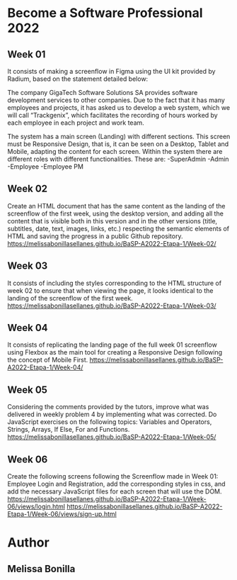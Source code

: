# Become a Software Professional 2022

## Week 01
It consists of making a screenflow in Figma using the UI kit provided by Radium, based on the statement detailed below:

The company GigaTech Software Solutions SA provides software development services to other companies. Due to the fact that it has many employees and projects, it has asked us to develop a web system, which we will call “Trackgenix”, which facilitates the recording of hours worked by each employee in each project and work team.

The system has a main screen (Landing) with different sections.
This screen must be Responsive Design, that is, it can be seen on a Desktop, Tablet and Mobile, adapting the content for each screen.
Within the system there are different roles with different functionalities. These are:
-SuperAdmin
-Admin
-Employee
-Employee PM

## Week 02
Create an HTML document that has the same content as the landing of the screenflow of the first week, using the desktop version, and adding all the content that is visible both in this version and in the other versions (title, subtitles, date, text, images, links, etc.) respecting the semantic elements of HTML and saving the progress in a public Github repository.
https://melissabonillasellanes.github.io/BaSP-A2022-Etapa-1/Week-02/

## Week 03
It consists of including the styles corresponding to the HTML structure of week 02 to ensure that when viewing the page, it looks identical to the landing of the screenflow of the first week.
https://melissabonillasellanes.github.io/BaSP-A2022-Etapa-1/Week-03/

## Week 04
It consists of replicating the landing page of the full week 01 screenflow using Flexbox as the main tool for creating a Responsive Design following the concept of Mobile First.
https://melissabonillasellanes.github.io/BaSP-A2022-Etapa-1/Week-04/

## Week 05
Considering the comments provided by the tutors, improve what was delivered in weekly problem 4 by implementing what was corrected.
Do JavaScript exercises on the following topics: Variables and Operators, Strings, Arrays, If Else, For and Functions.
https://melissabonillasellanes.github.io/BaSP-A2022-Etapa-1/Week-05/

## Week 06
Create the following screens following the Screenflow made in Week 01: Employee Login and Registration, add the corresponding styles in css, and add the necessary JavaScript files for each screen that will use the DOM.
https://melissabonillasellanes.github.io/BaSP-A2022-Etapa-1/Week-06/views/login.html
https://melissabonillasellanes.github.io/BaSP-A2022-Etapa-1/Week-06/views/sign-up.html

# Author

## Melissa Bonilla